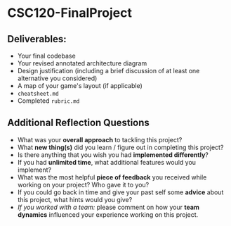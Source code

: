 # CSC120-FinalProject

## Deliverables:
 - Your final codebase 
 - Your revised annotated architecture diagram 
 - Design justification (including a brief discussion of at least one alternative you considered) 
 - A map of your game's layout (if applicable) 
 - `cheatsheet.md` 
 - Completed `rubric.md`
  
## Additional Reflection Questions
 - What was your **overall approach** to tackling this project?
 - What **new thing(s)** did you learn / figure out in completing this project?
 - Is there anything that you wish you had **implemented differently**?
 - If you had **unlimited time**, what additional features would you implement?
 - What was the most helpful **piece of feedback** you received while working on your project? Who gave it to you?
 - If you could go back in time and give your past self some **advice** about this project, what hints would you give?
 - _If you worked with a team:_ please comment on how your **team dynamics** influenced your experience working on this project.
